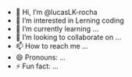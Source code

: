 - 👋 Hi, I’m @lucasLK-rocha
- 👀 I’m interested in Lerning coding
- 🌱 I’m currently learning ...
- 💞️ I’m looking to collaborate on ...
- 📫 How to reach me ...
- 😄 Pronouns: ...
- ⚡ Fun fact: ...

<!---
lucasLK-rocha/lucasLK-rocha is a ✨ special ✨ repository because its `README.md` (this file) appears on your GitHub profile.
You can click the Preview link to take a look at your changes.
--->
